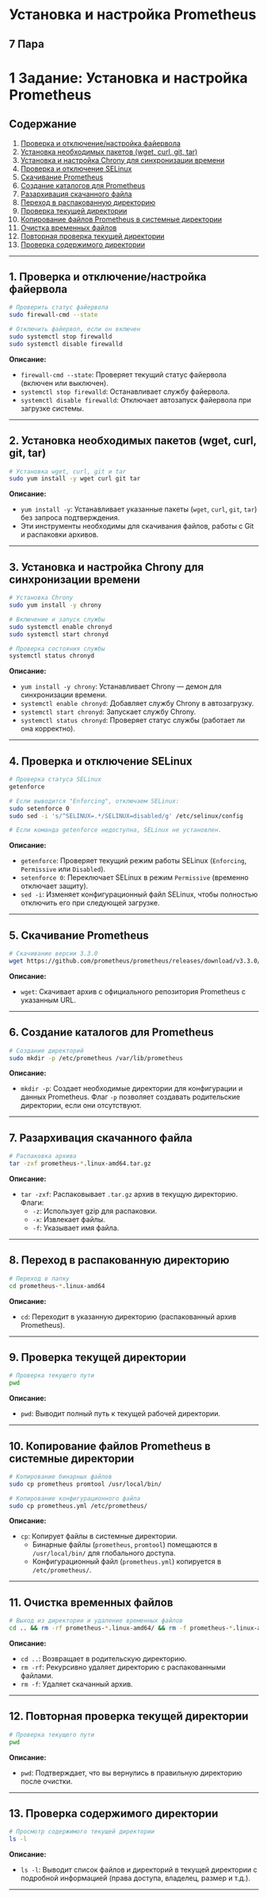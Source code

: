 # Установка и настройка Prometheus

## 7 Пара
# 1 Задание: Установка и настройка Prometheus

## Содержание

1. [Проверка и отключение/настройка файервола](#1-проверка-и-отключениенастройка-файервола)
2. [Установка необходимых пакетов (wget, curl, git, tar)](#2-установка-необходимых-пакетов-wget-curl-git-tar)
3. [Установка и настройка Chrony для синхронизации времени](#3-установка-и-настройка-chrony-для-синхронизации-времени)
4. [Проверка и отключение SELinux](#4-проверка-и-отключение-selinux)
5. [Скачивание Prometheus](#5-скачивание-prometheus)
6. [Создание каталогов для Prometheus](#6-создание-каталогов-для-prometheus)
7. [Разархивация скачанного файла](#7-разархивация-скачанного-файла)
8. [Переход в распакованную директорию](#8-переход-в-распакованную-директорию)
9. [Проверка текущей директории](#9-проверка-текущей-директории)
10. [Копирование файлов Prometheus в системные директории](#10-копирование-файлов-prometheus-в-системные-директории)
11. [Очистка временных файлов](#11-очистка-временных-файлов)
12. [Повторная проверка текущей директории](#12-повторная-проверка-текущей-директории)
13. [Проверка содержимого директории](#13-проверка-содержимого-директории)

---

## 1. Проверка и отключение/настройка файервола

```bash
# Проверить статус файервола
sudo firewall-cmd --state

# Отключить файервол, если он включен
sudo systemctl stop firewalld
sudo systemctl disable firewalld
```

**Описание:**
- `firewall-cmd --state`: Проверяет текущий статус файервола (включен или выключен).
- `systemctl stop firewalld`: Останавливает службу файервола.
- `systemctl disable firewalld`: Отключает автозапуск файервола при загрузке системы.

---

## 2. Установка необходимых пакетов (wget, curl, git, tar)

```bash
# Установка wget, curl, git и tar
sudo yum install -y wget curl git tar
```

**Описание:**
- `yum install -y`: Устанавливает указанные пакеты (`wget`, `curl`, `git`, `tar`) без запроса подтверждения.
- Эти инструменты необходимы для скачивания файлов, работы с Git и распаковки архивов.

---

## 3. Установка и настройка Chrony для синхронизации времени

```bash
# Установка Chrony
sudo yum install -y chrony

# Включение и запуск службы
sudo systemctl enable chronyd
sudo systemctl start chronyd

# Проверка состояния службы
systemctl status chronyd
```

**Описание:**
- `yum install -y chrony`: Устанавливает Chrony — демон для синхронизации времени.
- `systemctl enable chronyd`: Добавляет службу Chrony в автозагрузку.
- `systemctl start chronyd`: Запускает службу Chrony.
- `systemctl status chronyd`: Проверяет статус службы (работает ли она корректно).

---

## 4. Проверка и отключение SELinux

```bash
# Проверка статуса SELinux
getenforce

# Если выводится "Enforcing", отключаем SELinux:
sudo setenforce 0
sudo sed -i 's/^SELINUX=.*/SELINUX=disabled/g' /etc/selinux/config

# Если команда getenforce недоступна, SELinux не установлен.
```

**Описание:**
- `getenforce`: Проверяет текущий режим работы SELinux (`Enforcing`, `Permissive` или `Disabled`).
- `setenforce 0`: Переключает SELinux в режим `Permissive` (временно отключает защиту).
- `sed -i`: Изменяет конфигурационный файл SELinux, чтобы полностью отключить его при следующей загрузке.

---

## 5. Скачивание Prometheus

```bash
# Скачивание версии 3.3.0
wget https://github.com/prometheus/prometheus/releases/download/v3.3.0/prometheus-3.3.0.linux-amd64.tar.gz
```

**Описание:**
- `wget`: Скачивает архив с официального репозитория Prometheus с указанным URL.

---

## 6. Создание каталогов для Prometheus

```bash
# Создание директорий
sudo mkdir -p /etc/prometheus /var/lib/prometheus
```

**Описание:**
- `mkdir -p`: Создает необходимые директории для конфигурации и данных Prometheus. Флаг `-p` позволяет создавать родительские директории, если они отсутствуют.

---

## 7. Разархивация скачанного файла

```bash
# Распаковка архива
tar -zxf prometheus-*.linux-amd64.tar.gz
```

**Описание:**
- `tar -zxf`: Распаковывает `.tar.gz` архив в текущую директорию. Флаги:
  - `-z`: Использует gzip для распаковки.
  - `-x`: Извлекает файлы.
  - `-f`: Указывает имя файла.

---

## 8. Переход в распакованную директорию

```bash
# Переход в папку
cd prometheus-*.linux-amd64
```

**Описание:**
- `cd`: Переходит в указанную директорию (распакованный архив Prometheus).

---

## 9. Проверка текущей директории

```bash
# Проверка текущего пути
pwd
```

**Описание:**
- `pwd`: Выводит полный путь к текущей рабочей директории.

---

## 10. Копирование файлов Prometheus в системные директории

```bash
# Копирование бинарных файлов
sudo cp prometheus promtool /usr/local/bin/

# Копирование конфигурационного файла
sudo cp prometheus.yml /etc/prometheus/
```

**Описание:**
- `cp`: Копирует файлы в системные директории.
  - Бинарные файлы (`prometheus`, `promtool`) помещаются в `/usr/local/bin/` для глобального доступа.
  - Конфигурационный файл (`prometheus.yml`) копируется в `/etc/prometheus/`.

---

## 11. Очистка временных файлов

```bash
# Выход из директории и удаление временных файлов
cd .. && rm -rf prometheus-*.linux-amd64/ && rm -f prometheus-*.linux-amd64.tar.gz
```

**Описание:**
- `cd ..`: Возвращает в родительскую директорию.
- `rm -rf`: Рекурсивно удаляет директорию с распакованными файлами.
- `rm -f`: Удаляет скачанный архив.

---

## 12. Повторная проверка текущей директории

```bash
# Проверка текущего пути
pwd
```

**Описание:**
- `pwd`: Подтверждает, что вы вернулись в правильную директорию после очистки.

---

## 13. Проверка содержимого директории

```bash
# Просмотр содержимого текущей директории
ls -l
```

**Описание:**
- `ls -l`: Выводит список файлов и директорий в текущей директории с подробной информацией (права доступа, владелец, размер и т.д.).

---

